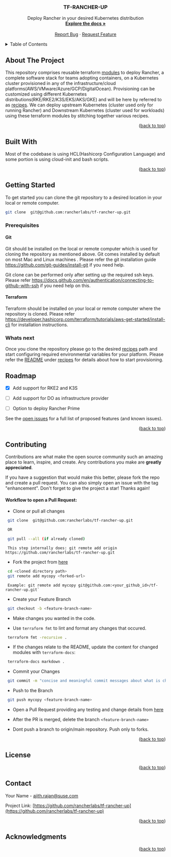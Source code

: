 <a name="readme-top"></a>

  <h3 align="center">TF-RANCHER-UP</h3>

  <p align="center">
    Deploy Rancher in your desired Kubernetes distribution
    <br />
    <a href="https://github.com/rancherlabs/tf-rancher-up/blob/main/README.md"><strong>Explore the docs »</strong></a>
    <br />
    <br />
    <a href="https://github.com/rancherlabs/tf-rancher-up/issues">Report Bug</a>
    ·
    <a href="https://github.com/rancherlabs/tf-rancher-up/issues">Request Feature</a>
  </p>
</div>



<!-- TABLE OF CONTENTS -->
<details>
  <summary>Table of Contents</summary>
  <ol>
    <li>
      <a href="#about-the-project">About The Project</a>
    </li>
    <li>
      <a href="#built-with">Built With</a>
    </li>
    <li>
      <a href="#getting-started">Getting Started</a>
      <ul>
        <li><a href="#prerequisites">Prerequisites</a></li>
        <li><a href="#whats-next">Whats next</a></li>
      </ul>
    </li>
    <li><a href="#roadmap">Roadmap</a></li>
    <li><a href="#contributing">Contributing</a></li>
    <li><a href="#license">License</a></li>
    <li><a href="#contact">Contact</a></li>
    <li><a href="#acknowledgments">Acknowledgments</a></li>
  </ol>
</details>



<!-- ABOUT THE PROJECT -->
## About The Project


This repository comprises reusable terraform [modules](./modules) to deploy Rancher, a complete software stack for teams adopting containers, on a Kubernetes cluster provisioned in any of the infrastructure/cloud platforms(AWS/VMware/Azure/GCP/DigitalOcean). Provisioning can be customized using different Kubernetes distributions(RKE/RKE2/K3S/EKS/AKS/GKE) and will be here by referred to as [recipes](./recipes). We can deploy upstream Kubernetes (cluster used only for running Rancher) and Downstream Kubernetes (cluster used for workloads) using these terraform modules by stitching together various recipes.

<p align="right">(<a href="#readme-top">back to top</a>)</p>

## Built With

Most of the codebase is using HCL(Hashicorp Configuration Language) and some portion is using cloud-init and bash scripts.

<p align="right">(<a href="#readme-top">back to top</a>)</p>


<!-- GETTING STARTED -->
## Getting Started

To get started you can clone the git repository to a desired location in your local or remote computer.

  ```sh
  git clone  git@github.com:rancherlabs/tf-rancher-up.git
  ```

### Prerequisites

#### Git

Git should be installed on the local or remote computer which is used for cloning the repository as mentioned above. Git comes installed by default on most Mac and Linux machines . Please refer the git installation guide 
https://github.com/git-guides/install-git if you need help.

Git clone can be performed only after setting up the required ssh keys. Please refer https://docs.github.com/en/authentication/connecting-to-github-with-ssh if you need help on this.


#### Terraform

Terraform should be installed on your local or remote computer where the repository is cloned.  Please refer https://developer.hashicorp.com/terraform/tutorials/aws-get-started/install-cli for installation instructions.


### Whats next

Once you clone the repository please go to the desired [recipes](./recipes) path and start configuring required environmental variables for your platform. Please refer the [README](https://github.com/ajithijk/tf-rancher-up/blob/docs-update/recipes/README.md) under [recipes](./recipes) for details about how to start provisioning.



<!-- ROADMAP -->
## Roadmap

- [x] Add support for RKE2 and K3S
- [ ] Add support for DO as infrastructure provider
- [ ] Option to deploy Rancher Prime


See the [open issues](https://github.com/rancherlabs/tf-rancher-up/issues) for a full list of proposed features (and known issues).

<p align="right">(<a href="#readme-top">back to top</a>)</p>



<!-- CONTRIBUTING -->
## Contributing

Contributions are what make the open source community such an amazing place to learn, inspire, and create. Any contributions you make are **greatly appreciated**.

If you have a suggestion that would make this better, please fork the repo and create a pull request. You can also simply open an issue with the tag "enhancement".
Don't forget to give the project a star! Thanks again!

#### Workflow to open a Pull Request:


- Clone or pull all changes

 ```sh
  git clone  git@github.com:rancherlabs/tf-rancher-up.git

  OR

  git pull --all (if already cloned)
  ```
     This step internally does: git remote add origin https://github.com/rancherlabs/tf-rancher-up.git

- Fork the project from [here](https://github.com/ajithijk/tf-rancher-up/fork)

```sh
 cd <cloned directory path>
 git remote add mycopy <forked-url>
 ```
     Example: git remote add mycopy git@github.com:<your_github_id>/tf-rancher-up.git`

- Create your Feature Branch
```sh
 git checkout -b <feature-branch-name>
```
- Make changes you wanted in the code.

- Use `terraform fmt` to lint and format any changes that occured.
```sh
 terraform fmt -recursive .
```
- If the changes relate to the README, update the content for changed modules with `terraform-docs`:
```bash
 terraform-docs markdown .
```
- Commit your Changes

```sh
 git commit -m "concise and meaningful commit messages about what is changing"
```
- Push to the Branch

```sh
 git push mycopy <feature-branch-name>
```
- Open a Pull Request providing any testing and change details from [here](https://github.com/rancherlabs/tf-rancher-up/compare)

- After the PR is merged, delete the branch `<feature-branch-name>`

- Dont push a branch to origin/main repository. Push only to forks.

<p align="right">(<a href="#readme-top">back to top</a>)</p>



<!-- LICENSE -->
## License



<p align="right">(<a href="#readme-top">back to top</a>)</p>



<!-- CONTACT -->
## Contact

Your Name - ajith.rajan@suse.com

Project Link: [https://github.com/rancherlabs/tf-rancher-up](https://github.com/rancherlabs/tf-rancher-up)

<p align="right">(<a href="#readme-top">back to top</a>)</p>



<!-- ACKNOWLEDGMENTS -->
## Acknowledgments


<p align="right">(<a href="#readme-top">back to top</a>)</p>
